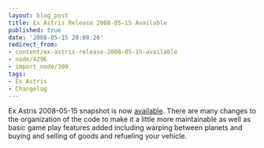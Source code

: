 ```yaml
---
layout: blog_post
title: Ex Astris Release 2008-05-15 Available
published: true
date: '2008-05-15 20:08:26'
redirect_from:
- content/ex-astris-release-2008-05-15-available
- node/4296
- import_node/309
tags:
- Ex Astris
- Changelog
---
```


Ex Astris 2008-05-15 snapshot is now [available](http://code.google.com/p/exastris/downloads/list). There are many changes to the organization of the code to make it a little more maintainable as well as basic game play features added including warping between planets and buying and selling of goods and refueling your vehicle.
